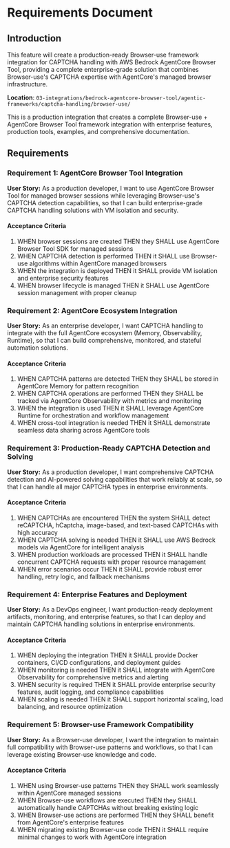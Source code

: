 # Requirements Document

## Introduction

This feature will create a production-ready Browser-use framework integration for CAPTCHA handling with AWS Bedrock AgentCore Browser Tool, providing a complete enterprise-grade solution that combines Browser-use's CAPTCHA expertise with AgentCore's managed browser infrastructure.

**Location**: `03-integrations/bedrock-agentcore-browser-tool/agentic-frameworks/captcha-handling/browser-use/`

This is a production integration that creates a complete Browser-use + AgentCore Browser Tool framework integration with enterprise features, production tools, examples, and comprehensive documentation.

## Requirements

### Requirement 1: AgentCore Browser Tool Integration

**User Story:** As a production developer, I want to use AgentCore Browser Tool for managed browser sessions while leveraging Browser-use's CAPTCHA detection capabilities, so that I can build enterprise-grade CAPTCHA handling solutions with VM isolation and security.

#### Acceptance Criteria

1. WHEN browser sessions are created THEN they SHALL use AgentCore Browser Tool SDK for managed sessions
2. WHEN CAPTCHA detection is performed THEN it SHALL use Browser-use algorithms within AgentCore managed browsers
3. WHEN the integration is deployed THEN it SHALL provide VM isolation and enterprise security features
4. WHEN browser lifecycle is managed THEN it SHALL use AgentCore session management with proper cleanup

### Requirement 2: AgentCore Ecosystem Integration

**User Story:** As an enterprise developer, I want CAPTCHA handling to integrate with the full AgentCore ecosystem (Memory, Observability, Runtime), so that I can build comprehensive, monitored, and stateful automation solutions.

#### Acceptance Criteria

1. WHEN CAPTCHA patterns are detected THEN they SHALL be stored in AgentCore Memory for pattern recognition
2. WHEN CAPTCHA operations are performed THEN they SHALL be tracked via AgentCore Observability with metrics and monitoring
3. WHEN the integration is used THEN it SHALL leverage AgentCore Runtime for orchestration and workflow management
4. WHEN cross-tool integration is needed THEN it SHALL demonstrate seamless data sharing across AgentCore tools

### Requirement 3: Production-Ready CAPTCHA Detection and Solving

**User Story:** As a production developer, I want comprehensive CAPTCHA detection and AI-powered solving capabilities that work reliably at scale, so that I can handle all major CAPTCHA types in enterprise environments.

#### Acceptance Criteria

1. WHEN CAPTCHAs are encountered THEN the system SHALL detect reCAPTCHA, hCaptcha, image-based, and text-based CAPTCHAs with high accuracy
2. WHEN CAPTCHA solving is needed THEN it SHALL use AWS Bedrock models via AgentCore for intelligent analysis
3. WHEN production workloads are processed THEN it SHALL handle concurrent CAPTCHA requests with proper resource management
4. WHEN error scenarios occur THEN it SHALL provide robust error handling, retry logic, and fallback mechanisms

### Requirement 4: Enterprise Features and Deployment

**User Story:** As a DevOps engineer, I want production-ready deployment artifacts, monitoring, and enterprise features, so that I can deploy and maintain CAPTCHA handling solutions in enterprise environments.

#### Acceptance Criteria

1. WHEN deploying the integration THEN it SHALL provide Docker containers, CI/CD configurations, and deployment guides
2. WHEN monitoring is needed THEN it SHALL integrate with AgentCore Observability for comprehensive metrics and alerting
3. WHEN security is required THEN it SHALL provide enterprise security features, audit logging, and compliance capabilities
4. WHEN scaling is needed THEN it SHALL support horizontal scaling, load balancing, and resource optimization

### Requirement 5: Browser-use Framework Compatibility

**User Story:** As a Browser-use developer, I want the integration to maintain full compatibility with Browser-use patterns and workflows, so that I can leverage existing Browser-use knowledge and code.

#### Acceptance Criteria

1. WHEN using Browser-use patterns THEN they SHALL work seamlessly within AgentCore managed sessions
2. WHEN Browser-use workflows are executed THEN they SHALL automatically handle CAPTCHAs without breaking existing logic
3. WHEN Browser-use actions are performed THEN they SHALL benefit from AgentCore's enterprise features
4. WHEN migrating existing Browser-use code THEN it SHALL require minimal changes to work with AgentCore integration